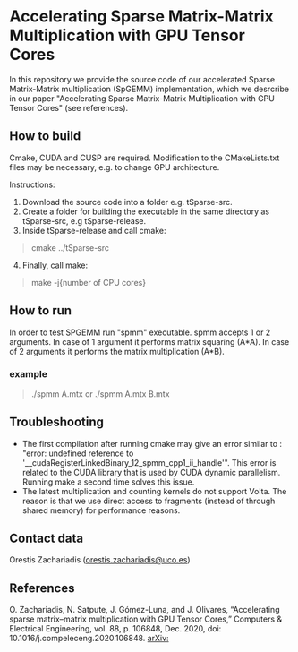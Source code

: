 # Accelerating Sparse Matrix-Matrix Multiplication with GPU Tensor Cores
In this repository we provide the source code of our accelerated Sparse Matrix-Matrix multiplication (SpGEMM) implementation, which we desrcribe in our paper "Accelerating Sparse Matrix-Matrix Multiplication with GPU Tensor Cores" (see references).

## How to build
Cmake, CUDA and CUSP are required. Modification to the CMakeLists.txt files may be necessary, e.g. to change GPU architecture.

Instructions:
1. Download the source code into a folder e.g. tSparse-src.
2. Create a folder for building the executable in the same directory as tSparse-src, e.g tSparse-release.
3. Inside tSparse-release and call cmake:

> cmake ../tSparse-src

4. Finally, call make:

> make -j{number of CPU cores}

## How to run
In order to test SPGEMM run "spmm" executable. spmm accepts 1 or 2 arguments. In case of 1 argument it performs matrix squaring (A\*A). In case of 2 arguments it performs the matrix multiplication (A\*B).

### example
> ./spmm A.mtx
or
> ./spmm A.mtx B.mtx

## Troubleshooting
- The first compilation after running cmake may give an error similar to : "error: undefined reference to '__cudaRegisterLinkedBinary_12_spmm_cpp1_ii_handle'". This error is related to the CUDA library that is used by CUDA dynamic parallelism.
Running make a second time solves this issue.
- The latest multiplication and counting kernels do not support Volta. The reason is that we use direct access to fragments (instead of through shared memory) for performance reasons.

## Contact data
Orestis Zachariadis (orestis.zachariadis@uco.es)

## References
O. Zachariadis, N. Satpute, J. Gómez-Luna, and J. Olivares, “Accelerating sparse matrix–matrix multiplication with GPU Tensor Cores,” Computers & Electrical Engineering, vol. 88, p. 106848, Dec. 2020, doi: 10.1016/j.compeleceng.2020.106848.
[arXiv:](http://arxiv.org/abs/2009.14600)



